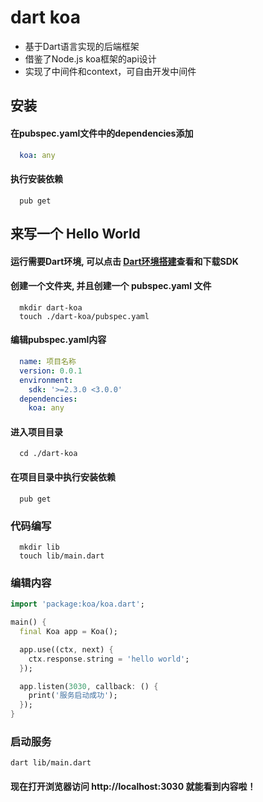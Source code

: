# dart koa

- 基于Dart语言实现的后端框架
- 借鉴了Node.js koa框架的api设计
- 实现了中间件和context，可自由开发中间件

## 安装
#### 在pubspec.yaml文件中的dependencies添加
```yaml
  koa: any
```
#### 执行安装依赖
```ssh
  pub get
```

## 来写一个 Hello World
#### 运行需要Dart环境, 可以点击 [Dart环境搭建](https://dart.dev/get-dart)查看和下载SDK
#### 创建一个文件夹, 并且创建一个 pubspec.yaml 文件
```ssh
  mkdir dart-koa
  touch ./dart-koa/pubspec.yaml
```

#### 编辑pubspec.yaml内容
```yaml
  name: 项目名称
  version: 0.0.1
  environment:
    sdk: '>=2.3.0 <3.0.0'
  dependencies:
    koa: any
```
#### 进入项目目录
```ssh
  cd ./dart-koa
```

#### 在项目目录中执行安装依赖
```ssh
  pub get
```
### 代码编写
```ssh
  mkdir lib
  touch lib/main.dart
```
### 编辑内容
```dart
import 'package:koa/koa.dart';

main() {
  final Koa app = Koa();

  app.use((ctx, next) {
    ctx.response.string = 'hello world';
  });

  app.listen(3030, callback: () {
    print('服务启动成功');
  });
}
```
### 启动服务
```ssh
dart lib/main.dart
```
#### 现在打开浏览器访问 http://localhost:3030 就能看到内容啦！